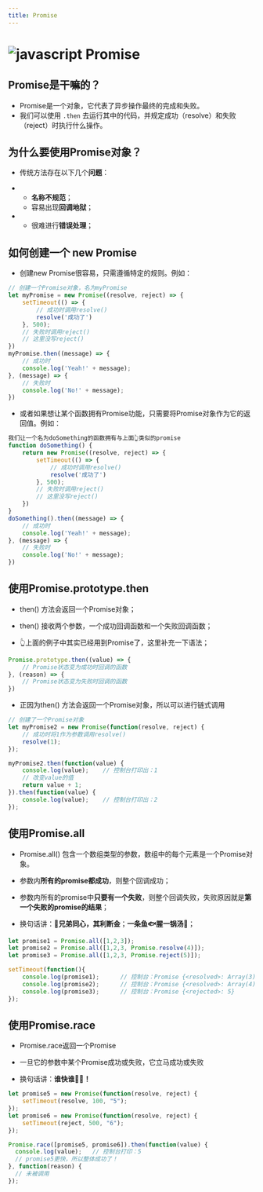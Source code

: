```yaml
---
title: Promise
---
```


# ![javascript](https://zhuye-1308301598.file.myqcloud.com/icons/javascript.png) Promise

## Promise是干嘛的？

- Promise是一个对象，它代表了异步操作最终的完成和失败。
- 我们可以使用 `.then` 去运行其中的代码，并规定成功（resolve）和失败（reject）时执行什么操作。



## 为什么要使用Promise对象？

- 传统方法存在以下几个**问题**：

- - **名称不规范**；
  - 容易出现**回调地狱**；

- - 很难进行**错误处理**；



## 如何创建一个 new Promise

- 创建new Promise很容易，只需遵循特定的规则。例如：

```javascript
// 创建一个Promise对象，名为myPromise
let myPromise = new Promise((resolve, reject) => {
    setTimeout(() => {
        // 成功时调用resolve()
        resolve('成功了')
    }, 500);
    // 失败时调用reject()
    // 这里没写reject()
})
myPromise.then((message) => {
    // 成功时
    console.log('Yeah!' + message);
}, (message) => {
    // 失败时
    console.log('No!' + message);
})
```

- 或者如果想让某个函数拥有Promise功能，只需要将Promise对象作为它的返回值。例如：

```javascript
我们让一个名为doSomething的函数拥有与上面👆类似的promise
function doSomething() {
    return new Promise((resolve, reject) => {
        setTimeout(() => {
            // 成功时调用resolve()
            resolve('成功了')
        }, 500);
        // 失败时调用reject()
        // 这里没写reject()
    })
}
doSomething().then((message) => {
    // 成功时
    console.log('Yeah!' + message);
}, (message) => {
    // 失败时
    console.log('No!' + message);
})
```



## 使用Promise.prototype.then

- then() 方法会返回一个Promise对象；
- then() 接收两个参数，一个成功回调函数和一个失败回调函数；

- 👆上面的例子中其实已经用到Promise了，这里补充一下语法；

```javascript
Promise.prototype.then((value) => {
    // Promise状态变为成功时回调的函数
}, (reason) => {
    // Promise状态变为失败时回调的函数
})
```

- 正因为then() 方法会返回一个Promise对象，所以可以进行链式调用

```javascript
// 创建了一个Promise对象
let myPromise2 = new Promise(function(resolve, reject) {
    // 成功时将1作为参数调用resolve()
    resolve(1);
});

myPromise2.then(function(value) {
    console.log(value);    // 控制台打印出：1
    // 改变value的值
    return value + 1;
}).then(function(value) {
    console.log(value);    // 控制台打印出：2
});
```



## 使用Promise.all

- Promise.all() 包含一个数组类型的参数，数组中的每个元素是一个Promise对象。
- 参数内**所有的promise都成功**，则整个回调成功；

- 参数内所有的promise中**只要有一个失败**，则整个回调失败，失败原因就是**第一个失败的promise的结果**；
- 换句话讲：👬**兄弟同心，其利断金**；**一条鱼🐟腥一锅汤**🍲；

```javascript
let promise1 = Promise.all([1,2,3]);
let promise2 = Promise.all([1,2,3, Promise.resolve(4)]);
let promise3 = Promise.all([1,2,3, Promise.reject(5)]);

setTimeout(function(){
    console.log(promise1);		// 控制台：Promise {<resolved>: Array(3)}
    console.log(promise2);		// 控制台：Promise {<resolved>: Array(4)}
    console.log(promise3);		// 控制台：Promise {<rejected>: 5}
});
```

## 使用Promise.race

- Promise.race返回一个Promise
- 一旦它的参数中某个Promise成功或失败，它立马成功或失败

- 换句话讲：**谁快谁🐂🍺！**



```javascript
let promise5 = new Promise(function(resolve, reject) { 
    setTimeout(resolve, 100, "5");
});
let promise6 = new Promise(function(resolve, reject) { 
    setTimeout(reject, 500, "6"); 
});

Promise.race([promise5, promise6]).then(function(value) {
  console.log(value); 	// 控制台打印：5
  // promise5更快，所以整体成功了！
}, function(reason) {
  // 未被调用
});
```